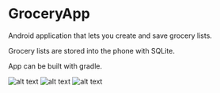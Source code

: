 # GroceryApp

Android application that lets you create and save grocery lists.

Grocery lists are stored into the phone with SQLite.

App can be built with gradle.

![alt text](https://imgur.com/3rOU5JG)
![alt text](https://imgur.com/UKRfRGA)
![alt text](https://imgur.com/bOTNECM)
